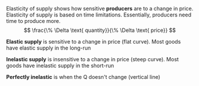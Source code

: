Elasticity of supply shows how sensitive **producers** are to a change in price. Elasticity of supply is based on time limitations. Essentially, producers need time to produce more.
$$
\frac{\% \Delta \text{ quantity}}{\% \Delta \text{ price}}
$$

**Elastic supply** is sensitive to a change in price (flat curve). Most goods have elastic supply in the long-run

**Inelastic supply** is insensitive to a change in price (steep curve). Most goods have inelastic supply in the short-run

**Perfectly inelastic** is when the Q doesn't change (vertical line)

